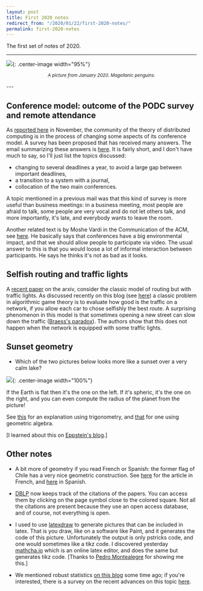 ```yaml
---
layout: post
title: First 2020 notes
redirect_from: "/2020/01/22/first-2020-notes/"
permalink: first-2020-notes
---
```


The first set of notes of 2020.

--- 
![](../assets/pinguinos.jpg){: .center-image width="95%"}
<p align="center"><small><i>
A picture from January 2020. Magellanic penguins.
</i></small></p>
---

## Conference model: outcome of the PODC survey and remote attendance

As [reported here](./mid-november-2019-non-technical) in November, the
community of the theory of distributed computing is in the process of
changing some aspects of its conference model. A survey has been proposed
that has received many answers. The email summarizing these answers
is [here](https://listserv.acm.org/SCRIPTS/WA-ACMLPX.CGI?A2=PODC;3b2ab6fa.1911&S=).
It is fairly short, and I don't have much to say, so I'll just list 
the topics discussed: 

* changing to several deadlines a year, to avoid a large gap between
important deadlines,
* a transition to a system with a journal,
* collocation of the two main conferences.

A topic mentioned in a previous mail was that this kind of survey is 
more useful than business meetings: in a business meeting, most people are 
afraid to talk, some people are very vocal and do not let others talk, 
and more importantly, it's late, and everybody wants to leave the room. 

Another related text is by Moshe Vardi in the Communication of the ACM, 
see 
[here](https://cacm.acm.org/magazines/2020/1/241717-publish-and-perish/fulltext).
He basically says that conferences have a big environmental impact, and 
that we should allow people to participate via video. 
The usual answer to this is that you would loose a lot of informal 
interaction between participants. He says he thinks it's not as bad as 
it looks.


## Selfish routing and traffic lights

A [recent paper](https://arxiv.org/pdf/1912.06513.pdf) on the arxiv, 
consider the classic model of routing but with traffic lights. 
As discussed recently on this blog (see [here](./price-anarchy-flows))
a classic problem in algorithmic game theory is to evaluate how good is 
the traffic on a network, if you allow each car to chose selfishly the 
best route. 
A surprising phenomenon in this model is that sometimes opening a new 
street can slow down the traffic 
([Braess's paradox](https://en.wikipedia.org/wiki/Braess%27s_paradox)). 
The authors show that this does not 
happen when the network is equipped with some traffic lights.  

## Sunset geometry

* Which of the two pictures below looks more like a sunset over a very 
calm lake?

![](../assets/sunset-geometric.jpg){: .center-image width="100%"}

If the Earth is flat then it's the one on the left. If it's spheric, it's 
the one on the right, and you can even compute the radius of the planet
from the picture! 

See [this](https://vanderbei.princeton.edu/tex/sunset/ms.pdf) for an 
explanation using trigonometry, and 
[that](https://www.shapeoperator.com/2016/12/12/sunset-geometry/) for 
one using geometric algebra. 

[I learned about this on [Eppstein's blog](https://11011110.github.io/blog/).]

## Other notes

* A bit more of geometry if you read French or Spanish: the former flag 
of Chile has a very nice geometric construction. See 
[here](http://images.math.cnrs.fr/Un-drapeau-en-or-perdu-dans-l-histoire.html?lang=fr)
for the article in French, and 
[here](http://images.math.cnrs.fr/Una-bandera-aurea-perdida-en-la-historia.html)
in Spanish.

* [DBLP](https://dblp.uni-trier.de/) now keeps track of the citations of 
the papers. You can access them by clicking on the page symbol close to 
the colored square. Not all the citations are present because they use 
an open access database, and of course, not everything is open. 

* I used to use [latexdraw](http://latexdraw.sourceforge.net/index.html)
to generate pictures that can be included in latex. That is you draw, 
like on a software like Paint, and it generates the code of this picture. 
 Unfortunately the output is only pstricks code, and one would sometimes 
like a tikz code. 
I discovered yesterday [mathcha.io](https://www.mathcha.io/) which is an 
online latex editor, and does the same but generates tikz code.
[Thanks to 
[Pedro Montealegre](https://ingenieria.uai.cl/profesor/pedro-montealegre/)
for showing me this.]   

* We mentioned robust statistics 
[on this blog](https://discrete-notes.github.io/june-2019-notes) some 
time ago; if you're interested, there is a survey on the recent advances 
on this topic [here](https://arxiv.org/pdf/1911.05911.pdf). 


